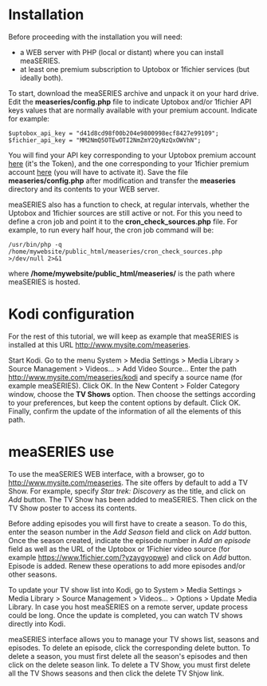 # Installation

Before proceeding with the installation you will need:

* a WEB server with PHP (local or distant) where you can install meaSERIES.
* at least one premium subscription to Uptobox or 1fichier services (but ideally both).

To start, download the meaSERIES archive and unpack it on your hard drive. Edit the **measeries/config.php** file to indicate Uptobox and/or 1fichier API keys values that are normally available with your premium account. Indicate for example:
```
$uptobox_api_key = "d41d8cd98f00b204e9800998ecf8427e99109";
$fichier_api_key = "MM2NmQ5OTEwOTI2NmZmY2QyNzQxOWVhN";
```
You will find your API key corresponding to your Uptobox premium account [here](https://uptobox.com/?op=my_account) (it's the Token), and the one corresponding to your 1fichier premium account [here](https://1fichier.com/console/params.pl) (you will have to activate it). Save the file **measeries/config.php** after modification and transfer the **measeries** directory and its contents to your WEB server.

meaSERIES also has a function to check, at regular intervals, whether the Uptobox and 1fichier sources are still active or not. For this you need to define a cron job and point it to the **cron_check_sources.php** file. For example, to run every half hour, the cron job command will be:
```
/usr/bin/php -q /home/mywebsite/public_html/measeries/cron_check_sources.php >/dev/null 2>&1
```
where **/home/mywebsite/public_html/measeries/** is the path where meaSERIES is hosted.

# Kodi configuration

For the rest of this tutorial, we will keep as example that meaSERIES is installed at this URL http://www.mysite.com/measeries.

Start Kodi. Go to the menu System > Media Settings > Media Library > Source Management > Videos... > Add Video Source... Enter the path http://www.mysite.com/measeries/kodi and specify a source name (for example meaSERIES). Click OK. In the New Content > Folder Category window, choose the **TV Shows** option. Then choose the settings according to your preferences, but keep the content options by default. Click OK. Finally, confirm the update of the information of all the elements of this path.

# meaSERIES use

To use the meaSERIES WEB interface, with a browser, go to http://www.mysite.com/measeries. The site offers by default to add a TV Show. For example, specify *Star trek: Discovery* as the title, and click on *Add* button. The TV Show has been added to meaSERIES. Then click on the TV Show poster to access its contents.

Before adding episodes you will first have to create a season. To do this, enter the season number in the *Add Season* field and click on *Add* button. Once the season created, indicate the episode number in *Add an episode* field as well as the URL of the Uptobox or 1Fichier video source (for example https://www.1fichier.com/?yzaygyopwe) and click on *Add* button. Episode is added. Renew these operations to add more episodes and/or other seasons.

To update your TV show list into Kodi, go to System > Media Settings > Media Library > Source Management > Videos... > Options > Update Media Library. In case you host meaSERIES on a remote server, update process could  be long. Once the update is completed, you can watch TV shows directly into Kodi.

meaSERIES interface allows you to manage your TV shows list, seasons and episodes. To delete an episode, click the corresponding delete button. To delete a season, you must first delete all the season's episodes and then click on the delete season link. To delete a TV Show, you must first delete all the TV Shows seasons and then click the delete TV Shjow link.
